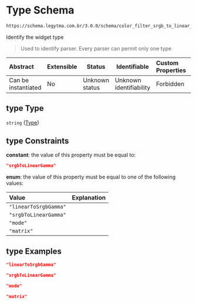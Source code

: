 # Type Schema

```txt
https://schema.legytma.com.br/3.0.0/schema/color_filter_srgb_to_linear_gamma.schema.json#/properties/type
```

Identify the widget type


> Used to identify parser. Every parser can permit only one type
>

| Abstract            | Extensible | Status         | Identifiable            | Custom Properties | Additional Properties | Access Restrictions | Defined In                                                                                                                        |
| :------------------ | ---------- | -------------- | ----------------------- | :---------------- | --------------------- | ------------------- | --------------------------------------------------------------------------------------------------------------------------------- |
| Can be instantiated | No         | Unknown status | Unknown identifiability | Forbidden         | Allowed               | none                | [color_filter_srgb_to_linear_gamma.schema.json\*](../schema/color_filter_srgb_to_linear_gamma.schema.json) |

## type Type

`string` ([Type](color_filter_srgb_to_linear_gamma-properties-type.md))

## type Constraints

**constant**: the value of this property must be equal to:

```json
"srgbToLinearGamma"
```

**enum**: the value of this property must be equal to one of the following values:

| Value                 | Explanation |
| :-------------------- | ----------- |
| `"linearToSrgbGamma"` |             |
| `"srgbToLinearGamma"` |             |
| `"mode"`              |             |
| `"matrix"`            |             |

## type Examples

```json
"linearToSrgbGamma"
```

```json
"srgbToLinearGamma"
```

```json
"mode"
```

```json
"matrix"
```
